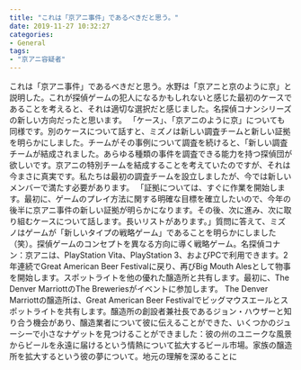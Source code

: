 ```yaml
---
title: "これは「京アニ事件」であるべきだと思う。"
date: 2019-11-27 10:32:27
categories:
- General
tags:
- "京アニ容疑者"
---
```


これは「京アニ事件」であるべきだと思う。水野は「京アニと京のように京」と説明した。これが探偵ゲームの犯人になるかもしれないと感じた最初のケースであることを考えると、それは適切な選択だと感じました。名探偵コナンシリーズの新しい方向だったと思います。 「ケース」、「京アニのように京」についても同様です。別のケースについて話すと、ミズノは新しい調査チームと新しい証拠を明らかにしました。チームがその事例について調査を続けると、「新しい調査チームが結成されました。あらゆる種類の事件を調査できる能力を持つ探偵団が欲しいです。京アニの特別チームを結成することを考えていたのですが、それは今まさに真実です。私たちは最初の調査チームを設立しましたが、今では新しいメンバーで満たす必要があります。 「証拠については、すぐに作業を開始します。最初に、ゲームのプレイ方法に関する明確な目標を確立したいので、今年の後半に京アニ事件の新しい証拠が明らかになります。その後、次に進み、次に取り組むケースについて話します。長いリストがあります。」質問に答えて、ミズノはゲームが「新しいタイプの戦略ゲーム」であることを明らかにしました（笑）。探偵ゲームのコンセプトを異なる方向に導く戦略ゲーム。名探偵コナン：京アニは、PlayStation Vita、PlayStation 3、およびPCで利用できます。2年連続でGreat American Beer Festivalに戻り、再びBig Mouth Alesとして物事を開始します。スポットライトを他の優れた醸造所と共有します。最初に、The Denver MarriottのThe Breweriesがイベントに参加します。 The Denver Marriottの醸造所は、Great American Beer Festivalでビッグマウスエールとスポットライトを共有します。醸造所の創設者兼社長であるジョン・ハウザーと知り合う機会があり、醸造業者について彼に伝えることができた、いくつかのジューシーで小さなナゲットを見つけることができました：彼の州のユニークな風景からビールを永遠に届けるという情熱について拡大するビール市場。家族の醸造所を拡大するという彼の夢について。地元の理解を深めることに
